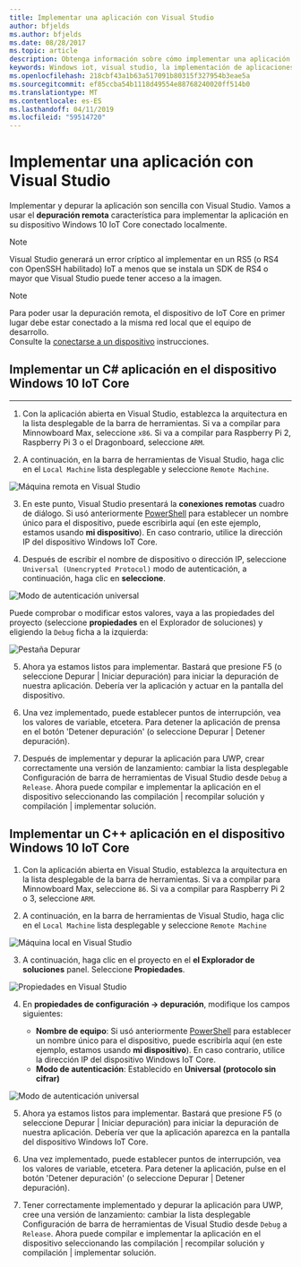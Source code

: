 ```yaml
---
title: Implementar una aplicación con Visual Studio
author: bfjelds
ms.author: bfjelds
ms.date: 08/28/2017
ms.topic: article
description: Obtenga información sobre cómo implementar una aplicación mediante la característica de depuración remota de Visual Studio.
keywords: Windows iot, visual studio, la implementación de aplicaciones, la depuración remota
ms.openlocfilehash: 218cbf43a1b63a517091b80315f327954b3eae5a
ms.sourcegitcommit: ef85ccba54b1118d49554e88768240020ff514b0
ms.translationtype: MT
ms.contentlocale: es-ES
ms.lasthandoff: 04/11/2019
ms.locfileid: "59514720"
---
```

# <a name="deploying-an-app-with-visual-studio"></a>Implementar una aplicación con Visual Studio

Implementar y depurar la aplicación son sencilla con Visual Studio. Vamos a usar el **depuración remota** característica para implementar la aplicación en su dispositivo Windows 10 IoT Core conectado localmente. 

> [!NOTE]
> Visual Studio generará un error críptico al implementar en un RS5 (o RS4 con OpenSSH habilitado) IoT a menos que se instala un SDK de RS4 o mayor que Visual Studio puede tener acceso a la imagen.

> [!NOTE]
> Para poder usar la depuración remota, el dispositivo de IoT Core en primer lugar debe estar conectado a la misma red local que el equipo de desarrollo.  
>Consulte la [conectarse a un dispositivo](../connect-your-device/SetupWiFi.md) instrucciones.

## <a name="deploy-a-c-app-to-your-windows-10-iot-core-device"></a>Implementar un C# aplicación en el dispositivo Windows 10 IoT Core 
___

1. Con la aplicación abierta en Visual Studio, establezca la arquitectura en la lista desplegable de la barra de herramientas. Si va a compilar para Minnowboard Max, seleccione `x86`. Si va a compilar para Raspberry Pi 2, Raspberry Pi 3 o el Dragonboard, seleccione `ARM`.

2. A continuación, en la barra de herramientas de Visual Studio, haga clic en el `Local Machine` lista desplegable y seleccione `Remote Machine`.

![Máquina remota en Visual Studio](../media/AppDeployment/cs-remote-machine-debugging.png)

3. En este punto, Visual Studio presentará la **conexiones remotas** cuadro de diálogo. Si usó anteriormente [PowerShell](../connect-your-device/PowerShell.md) para establecer un nombre único para el dispositivo, puede escribirla aquí (en este ejemplo, estamos usando **mi dispositivo**). En caso contrario, utilice la dirección IP del dispositivo Windows IoT Core.

4. Después de escribir el nombre de dispositivo o dirección IP, seleccione `Universal (Unencrypted Protocol)` modo de autenticación, a continuación, haga clic en **seleccione**. 

![Modo de autenticación universal](../media/AppDeployment/cs-remote-connections.png)

Puede comprobar o modificar estos valores, vaya a las propiedades del proyecto (seleccione **propiedades** en el Explorador de soluciones) y eligiendo la `Debug` ficha a la izquierda:

![Pestaña Depurar](../media/AppDeployment/cs-debug-project-properties.png)

5. Ahora ya estamos listos para implementar. Bastará que presione F5 (o seleccione Depurar \| Iniciar depuración) para iniciar la depuración de nuestra aplicación. Debería ver la aplicación y actuar en la pantalla del dispositivo.

6. Una vez implementado, puede establecer puntos de interrupción, vea los valores de variable, etcetera. Para detener la aplicación de prensa en el botón 'Detener depuración' (o seleccione Depurar \| Detener depuración).

7. Después de implementar y depurar la aplicación para UWP, crear correctamente una versión de lanzamiento: cambiar la lista desplegable Configuración de barra de herramientas de Visual Studio desde `Debug` a `Release`.  Ahora puede compilar e implementar la aplicación en el dispositivo seleccionando las compilación \| recompilar solución y compilación \| implementar solución.

## <a name="deploy-a-c-app-to-your-windows-10-iot-core-device"></a>Implementar un C++ aplicación en el dispositivo Windows 10 IoT Core

1. Con la aplicación abierta en Visual Studio, establezca la arquitectura en la lista desplegable de la barra de herramientas. Si va a compilar para Minnowboard Max, seleccione `86`. Si va a compilar para Raspberry Pi 2 o 3, seleccione `ARM`.

2. A continuación, en la barra de herramientas de Visual Studio, haga clic en el `Local Machine` lista desplegable y seleccione `Remote Machine`

![Máquina local en Visual Studio](../media/AppDeployment/cpp-remote-machine-debugging.png)

3. A continuación, haga clic en el proyecto en el **el Explorador de soluciones** panel. Seleccione **Propiedades**. 

![Propiedades en Visual Studio](../media/AppDeployment/cpp-project-properties.png)

4. En **propiedades de configuración -> depuración**, modifique los campos siguientes:

    * **Nombre de equipo**: Si usó anteriormente [PowerShell](../connect-your-device/PowerShell.md) para establecer un nombre único para el dispositivo, puede escribirla aquí (en este ejemplo, estamos usando **mi dispositivo**). En caso contrario, utilice la dirección IP del dispositivo Windows IoT Core.
    * **Modo de autenticación**: Establecido en **Universal (protocolo sin cifrar)**
    
![Modo de autenticación universal](../media/AppDeployment/cpp-debug-project-properties.png)

5. Ahora ya estamos listos para implementar. Bastará que presione F5 (o seleccione Depurar \| Iniciar depuración) para iniciar la depuración de nuestra aplicación. Debería ver que la aplicación aparezca en la pantalla del dispositivo Windows IoT Core.

6. Una vez implementado, puede establecer puntos de interrupción, vea los valores de variable, etcetera. Para detener la aplicación, pulse en el botón 'Detener depuración' (o seleccione Depurar \| Detener depuración).

7. Tener correctamente implementado y depurar la aplicación para UWP, cree una versión de lanzamiento: cambiar la lista desplegable Configuración de barra de herramientas de Visual Studio desde `Debug` a `Release`.  Ahora puede compilar e implementar la aplicación en el dispositivo seleccionando las compilación \| recompilar solución y compilación \| implementar solución.

